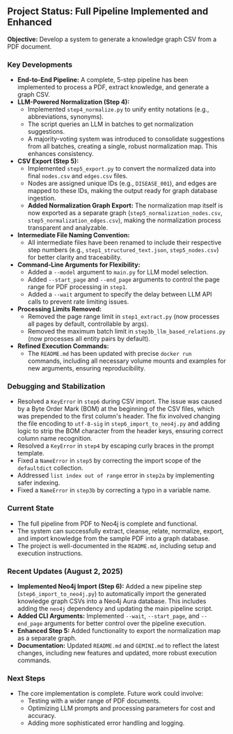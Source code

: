 ## Project Status: Full Pipeline Implemented and Enhanced

**Objective:** Develop a system to generate a knowledge graph CSV from a PDF document.

### Key Developments

*   **End-to-End Pipeline:** A complete, 5-step pipeline has been implemented to process a PDF, extract knowledge, and generate a graph CSV.
*   **LLM-Powered Normalization (Step 4):**
    *   Implemented `step4_normalize.py` to unify entity notations (e.g., abbreviations, synonyms).
    *   The script queries an LLM in batches to get normalization suggestions.
    *   A majority-voting system was introduced to consolidate suggestions from all batches, creating a single, robust normalization map. This enhances consistency.
*   **CSV Export (Step 5):**
    *   Implemented `step5_export.py` to convert the normalized data into final `nodes.csv` and `edges.csv` files.
    *   Nodes are assigned unique IDs (e.g., `DISEASE_001`), and edges are mapped to these IDs, making the output ready for graph database ingestion.
    *   **Added Normalization Graph Export:** The normalization map itself is now exported as a separate graph (`step5_normalization_nodes.csv`, `step5_normalization_edges.csv`), making the normalization process transparent and analyzable.
*   **Intermediate File Naming Convention:**
    *   All intermediate files have been renamed to include their respective step numbers (e.g., `step1_structured_text.json`, `step5_nodes.csv`) for better clarity and traceability.
*   **Command-Line Arguments for Flexibility:**
    *   Added a `--model` argument to `main.py` for LLM model selection.
    *   Added `--start_page` and `--end_page` arguments to control the page range for PDF processing in `step1`.
    *   Added a `--wait` argument to specify the delay between LLM API calls to prevent rate limiting issues.
*   **Processing Limits Removed:**
    *   Removed the page range limit in `step1_extract.py` (now processes all pages by default, controllable by args).
    *   Removed the maximum batch limit in `step3b_llm_based_relations.py` (now processes all entity pairs by default).
*   **Refined Execution Commands:**
    *   The `README.md` has been updated with precise `docker run` commands, including all necessary volume mounts and examples for new arguments, ensuring reproducibility.

### Debugging and Stabilization

*   Resolved a `KeyError` in `step6` during CSV import. The issue was caused by a Byte Order Mark (BOM) at the beginning of the CSV files, which was prepended to the first column's header. The fix involved changing the file encoding to `utf-8-sig` in `step6_import_to_neo4j.py` and adding logic to strip the BOM character from the header keys, ensuring correct column name recognition.
*   Resolved a `KeyError` in `step4` by escaping curly braces in the prompt template.
*   Fixed a `NameError` in `step5` by correcting the import scope of the `defaultdict` collection.
*   Addressed `list index out of range` error in `step2a` by implementing safer indexing.
*   Fixed a `NameError` in `step3b` by correcting a typo in a variable name.

### Current State

*   The full pipeline from PDF to Neo4j is complete and functional.
*   The system can successfully extract, cleanse, relate, normalize, export, and import knowledge from the sample PDF into a graph database.
*   The project is well-documented in the `README.md`, including setup and execution instructions.

### Recent Updates (August 2, 2025)

*   **Implemented Neo4j Import (Step 6):** Added a new pipeline step (`step6_import_to_neo4j.py`) to automatically import the generated knowledge graph CSVs into a Neo4j Aura database. This includes adding the `neo4j` dependency and updating the main pipeline script.
*   **Added CLI Arguments:** Implemented `--wait`, `--start_page`, and `--end_page` arguments for better control over the pipeline execution.
*   **Enhanced Step 5:** Added functionality to export the normalization map as a separate graph.
*   **Documentation:** Updated `README.md` and `GEMINI.md` to reflect the latest changes, including new features and updated, more robust execution commands.

### Next Steps

*   The core implementation is complete. Future work could involve:
    *   Testing with a wider range of PDF documents.
    *   Optimizing LLM prompts and processing parameters for cost and accuracy.
    *   Adding more sophisticated error handling and logging.
